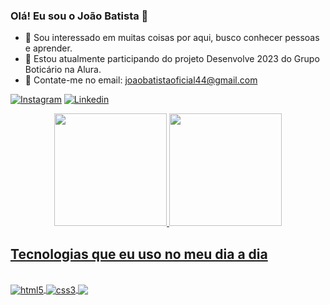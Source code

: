 ### Olá! Eu sou o João Batista 👋


- 👀 Sou interessado em muitas coisas por aqui, busco conhecer pessoas e aprender.
- 🌱  Estou atualmente participando do projeto Desenvolve 2023 do Grupo Boticário na Alura.
- 💬 Contate-me no email: joaobatistaoficial44@gmail.com

[![Instagram](https://img.shields.io/badge/Instagram-E4405F?style=for-the-badge&logo=instagram&logoColor=white)](https://www.instagram.com/joaosantossks/)
[![Linkedin](https://img.shields.io/badge/LinkedIn-0077B5?style=for-the-badge&logo=linkedin&logoColor=white)](https://www.linkedin.com/in/jo%C3%A3o-batista-286466246/)

<div align="center">
  <a href="https://github.com/Joaobatistasls">
  <img height="180em" src="https://github-readme-stats.vercel.app/api?username=Joaobatistasls&show_icons=true&theme=dracula&include_all_commits=true&count_private=true"/>
  <img height="180em" src="https://github-readme-stats.vercel.app/api/top-langs/?username=Joaobatistasls&layout=compact&langs_count=7&theme=dracula"/>
</div>

## Tecnologias que eu uso no meu dia a dia
<div style="display: inline_block"><br/>
  <img align="center" src="https://img.shields.io/badge/HTML5-E34F26?style=for-the-badge&logo=html5&logoColor=white" alt="html5" />
  <img align="center" src="https://img.shields.io/badge/CSS3-1572B6?style=for-the-badge&logo=css3&logoColor=white" alt="css3" />
  <img align="center" src="https://img.shields.io/badge/JavaScript-F7DF1E?style=for-the-badge&logo=javascript&logoColor=black" />
</div>
